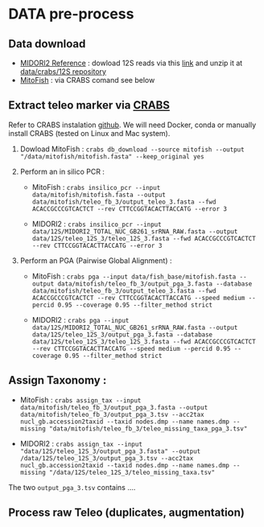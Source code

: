 # DATA pre-process

## Data download

* [MIDORI2 Reference](https://www.reference-midori.info/download.php) : dowload 12S reads via this [link](https://www.reference-midori.info/download/Databases/GenBank261_2024-06-15/RAW/total/MIDORI2_TOTAL_NUC_GB261_srRNA_RAW.fasta.gz) and unzip it at [data/crabs/12S repository](data/crabs/12S)
* [MitoFish](https://mitofish.aori.u-tokyo.ac.jp/) : via CRABS comand see below

## Extract teleo marker via [CRABS](https://doi.org/10.1111/1755-0998.13741)

Refer to CRABS instalation [github](https://github.com/gjeunen/reference_database_creator?tab=readme-ov-file#installing-crabs). We will need Docker, conda or manually install CRABS (tested on Linux and Mac system).

1. Dowload MitoFish : `crabs db_download --source mitofish --output "/data/mitofish/mitofish.fasta" --keep_original yes`  

2. Perform an in silico PCR :   

    * MitoFish : `crabs insilico_pcr --input data/mitofish/mitofish.fasta --output data/mitofish/teleo_fb_3/output_teleo_3.fasta --fwd ACACCGCCCGTCACTCT --rev CTTCCGGTACACTTACCATG --error 3` 

    * MIDORI2 : `crabs insilico_pcr --input data/12S/MIDORI2_TOTAL_NUC_GB261_srRNA_RAW.fasta --output data/12S/teleo_12S_3/teleo_12S_3.fasta --fwd ACACCGCCCGTCACTCT --rev CTTCCGGTACACTTACCATG --error 3`
3. Perform an PGA (Pairwise Global Alignment) : 

    * MitoFish : `crabs pga --input data/fish_base/mitofish.fasta --output data/mitofish/teleo_fb_3/output_pga_3.fasta --database data/mitofish/teleo_fb_3/output_teleo_3.fasta --fwd ACACCGCCCGTCACTCT --rev CTTCCGGTACACTTACCATG --speed medium --percid 0.95 --coverage 0.95 --filter_method strict`

    * MIDORI2 : `crabs pga --input data/12S/MIDORI2_TOTAL_NUC_GB261_srRNA_RAW.fasta --output data/12S/teleo_12S_3/output_pga_3.fasta --database data/12S/teleo_12S_3/teleo_12S_3.fasta --fwd ACACCGCCCGTCACTCT --rev CTTCCGGTACACTTACCATG --speed medium --percid 0.95 --coverage 0.95 --filter_method strict`

## Assign Taxonomy :

* MitoFish : `crabs assign_tax --input data/mitofish/teleo_fb_3/output_pga_3.fasta --output data/mitofish/teleo_fb_3/output_pga_3.tsv --acc2tax nucl_gb.accession2taxid --taxid nodes.dmp --name names.dmp --missing "data/mitofish/teleo_fb_3/teleo_missing_taxa_pga_3.tsv"`

* MIDORI2 : `crabs assign_tax --input "data/12S/teleo_12S_3/output_pga_3.fasta" --output /data/12S/teleo_12S_3/output_pga_3.tsv --acc2tax nucl_gb.accession2taxid --taxid nodes.dmp --name names.dmp --missing "/data/12S/teleo_12S_3/teleo_missing_taxa.tsv"`

The two `output_pga_3.tsv` contains ....

## Process raw Teleo (duplicates, augmentation)